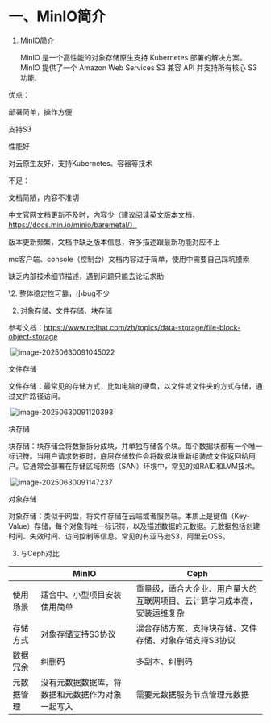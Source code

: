 # 一、MinIO简介

 1. MinIO简介

 	MinIO 是一个高性能的对象存储原生支持 Kubernetes 部署的解决方案。 MinIO 提供了一个 Amazon Web Services S3 兼容 API 并支持所有核心 S3 功能.

 优点：

部署简单，操作方便

支持S3

性能好

对云原生友好，支持Kubernetes、容器等技术

 不足：

文档简陋，内容不准切

中文官网文档更新不及时，内容少（建议阅读英文版本文档，https://docs.min.io/minio/baremetal/）

版本更新频繁，文档中缺乏版本信息，许多描述跟最新功能对应不上

mc客户端、console（控制台）文档内容过于简单，使用中需要自己踩坑摸索

缺乏内部技术细节描述，遇到问题只能去论坛求助

  \2. 整体稳定性可靠，小bug不少

 2. 对象存储、文件存储、块存储

参考文档：https://www.redhat.com/zh/topics/data-storage/file-block-object-storage

​        ![image-20250630091045022](F:\java_study\gitee\quick-start\minio\images\image-20250630091045022.png)

文件存储

文件存储：最常见的存储方式，比如电脑的硬盘，以文件或文件夹的方式存储，通过文件路径访问。

​         ![image-20250630091120393](F:\java_study\gitee\quick-start\minio\images\image-20250630091120393.png)

块存储

块存储：块存储会将数据拆分成块，并单独存储各个块。每个数据块都有一个唯一标识符。当用户请求数据时，底层存储软件会将数据块重新组装成文件返回给用户。它通常会部署在存储区域网络（SAN）环境中，常见的如RAID和LVM技术。

​       ![image-20250630091147237](F:\java_study\gitee\quick-start\minio\images\image-20250630091147237.png)

对象存储

对象存储：类似于网盘，将文件存储在云端或者服务端。本质上是键值（Key-Value）存储，每个对象有唯一标识符，以及描述数据的元数据。元数据包括创建时间、失效时间、访问控制等信息。常见的有亚马逊S3，阿里云OSS。

 3. 与Ceph对比

|            | MinIO                                            | Ceph                                                         |
| ---------- | ------------------------------------------------ | ------------------------------------------------------------ |
| 使用场景   | 适合中、小型项目安装使用简单                     | 重量级，适合大企业、用户量大的互联网项目、云计算学习成本高，安装运维复杂 |
| 存储方式   | 对象存储支持S3协议                               | 混合存储方案，支持块存储、文件存储、对象存储支持S3协议       |
| 数据冗余   | 纠删码                                           | 多副本、纠删码                                               |
| 元数据管理 | 没有元数据数据库，将数据和元数据作为对象一起写入 | 需要元数据服务节点管理元数据                                 |